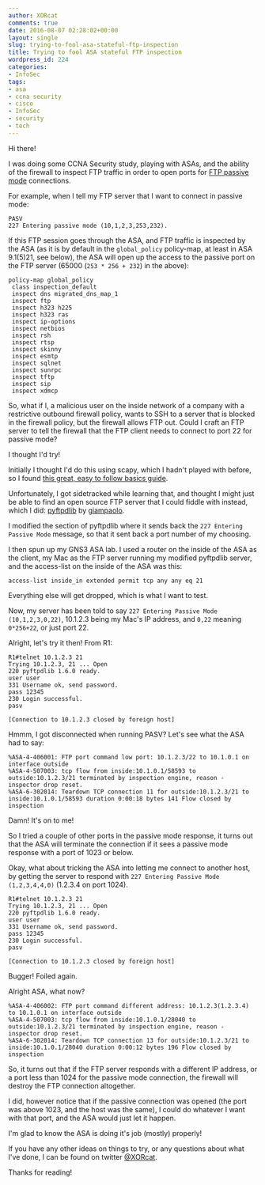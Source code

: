 ```yaml
---
author: XORcat
comments: true
date: 2016-08-07 02:28:02+00:00
layout: single
slug: trying-to-fool-asa-stateful-ftp-inspection
title: Trying to fool ASA stateful FTP inspection
wordpress_id: 224
categories:
- InfoSec
tags:
- asa
- ccna security
- cisco
- InfoSec
- security
- tech
---
```


Hi there!

I was doing some CCNA Security study, playing with ASAs, and the ability of the firewall to inspect FTP traffic in order to open ports for [FTP passive mode](http://slacksite.com/other/ftp.html) connections.

<!-- more -->

For example, when I tell my FTP server that I want to connect in passive mode:

    
    PASV
    227 Entering passive mode (10,1,2,3,253,232).


If this FTP session goes through the ASA, and FTP traffic is inspected by the ASA (as it is by default in the `global_policy` policy-map, at least in ASA 9.1(5)21, see below), the ASA will open up the access to the passive port on the FTP server (65000 (`253 * 256 + 232`) in the above):

    
    policy-map global_policy
     class inspection_default
     inspect dns migrated_dns_map_1
     inspect ftp
     inspect h323 h225
     inspect h323 ras
     inspect ip-options
     inspect netbios
     inspect rsh
     inspect rtsp
     inspect skinny
     inspect esmtp
     inspect sqlnet
     inspect sunrpc
     inspect tftp
     inspect sip
     inspect xdmcp


So, what if I, a malicious user on the inside network of a company with a restrictive outbound firewall policy, wants to SSH to a server that is blocked in the firewall policy, but the firewall allows FTP out. Could I craft an FTP server to tell the firewall that the FTP client needs to connect to port 22 for passive mode?

I thought I'd try!

Initially I thought I'd do this using scapy, which I hadn't played with before, so I found [this great, easy to follow basics guide](https://thepacketgeek.com/series/building-network-tools-with-scapy/).

Unfortunately, I got sidetracked while learning that, and thought I might just be able to find an open source FTP server that I could fiddle with instead, which I did: [pyftpdlib](https://github.com/giampaolo/pyftpdlib) by [giampaolo](https://github.com/giampaolo).

I modified the section of pyftpdlib where it sends back the `227 Entering Passive Mode` message, so that it sent back a port number of my choosing.

I then spun up my GNS3 ASA lab. I used a router on the inside of the ASA as the client, my Mac as the FTP server running my modified pyftpdlib server, and the access-list on the inside of the ASA was this:

    
    access-list inside_in extended permit tcp any any eq 21


Everything else will get dropped, which is what I want to test.

Now, my server has been told to say `227 Entering Passive Mode (10,1,2,3,0,22)`, 10.1.2.3 being my Mac's IP address, and `0,22` meaning `0*256+22`, or just port 22.

Alright, let's try it then! From R1:

    
    R1#telnet 10.1.2.3 21
    Trying 10.1.2.3, 21 ... Open
    220 pyftpdlib 1.6.0 ready.
    user user
    331 Username ok, send password.
    pass 12345
    230 Login successful.
    pasv
    
    [Connection to 10.1.2.3 closed by foreign host]


Hmmm, I got disconnected when running PASV? Let's see what the ASA had to say:

    
    %ASA-4-406001: FTP port command low port: 10.1.2.3/22 to 10.1.0.1 on interface outside
    %ASA-4-507003: tcp flow from inside:10.1.0.1/58593 to outside:10.1.2.3/21 terminated by inspection engine, reason - inspector drop reset.
    %ASA-6-302014: Teardown TCP connection 11 for outside:10.1.2.3/21 to inside:10.1.0.1/58593 duration 0:00:18 bytes 141 Flow closed by inspection


Damn! It's on to me!

So I tried a couple of other ports in the passive mode response, it turns out that the ASA will terminate the connection if it sees a passive mode response with a port of 1023 or below.

Okay, what about tricking the ASA into letting me connect to another host, by getting the server to respond with `227 Entering Passive Mode (1,2,3,4,4,0)` (1.2.3.4 on port 1024).

    
    R1#telnet 10.1.2.3 21
    Trying 10.1.2.3, 21 ... Open
    220 pyftpdlib 1.6.0 ready.
    user user
    331 Username ok, send password.
    pass 12345
    230 Login successful.
    pasv
    
    [Connection to 10.1.2.3 closed by foreign host]


Bugger! Foiled again.

Alright ASA, what now?

    
    %ASA-4-406002: FTP port command different address: 10.1.2.3(1.2.3.4) to 10.1.0.1 on interface outside
    %ASA-4-507003: tcp flow from inside:10.1.0.1/28040 to outside:10.1.2.3/21 terminated by inspection engine, reason - inspector drop reset.
    %ASA-6-302014: Teardown TCP connection 13 for outside:10.1.2.3/21 to inside:10.1.0.1/28040 duration 0:00:12 bytes 196 Flow closed by inspection


So, it turns out that if the FTP server responds with a different IP address, or a port less than 1024 for the passive mode connection, the firewall will destroy the FTP connection altogether.

I did, however notice that if the passive connection was opened (the port was above 1023, and the host was the same), I could do whatever I want with that port, and the ASA would just let it happen.

I'm glad to know the ASA is doing it's job (mostly) properly!

If you have any other ideas on things to try, or any questions about what I've done, I can be found on twitter [@XORcat](https://twitter.com/XORcat).

Thanks for reading!
